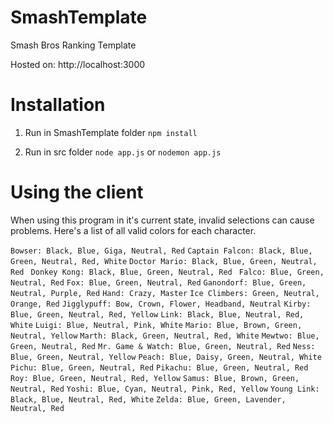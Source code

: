 # SmashTemplate
Smash Bros Ranking Template

Hosted on: http://localhost:3000
# Installation
1. Run in SmashTemplate folder
`npm install`

2. Run in src folder
`node app.js`
or
`nodemon app.js`

# Using the client
When using this program in it's current state, invalid selections can cause problems. Here's a list of all valid colors for each character.

`Bowser: Black, Blue, Giga, Neutral, Red`
`Captain Falcon: Black, Blue, Green, Neutral, Red, White`
`Doctor Mario: Black, Blue, Green, Neutral, Red `
`Donkey Kong: Black, Blue, Green, Neutral, Red `
`Falco: Blue, Green, Neutral, Red`
`Fox: Blue, Green, Neutral, Red`
`Ganondorf: Blue, Green, Neutral, Purple, Red`
`Hand: Crazy, Master`
`Ice Climbers: Green, Neutral, Orange, Red`
`Jigglypuff: Bow, Crown, Flower, Headband, Neutral`
`Kirby: Blue, Green, Neutral, Red, Yellow`
`Link: Black, Blue, Neutral, Red, White`
`Luigi: Blue, Neutral, Pink, White`
`Mario: Blue, Brown, Green, Neutral, Yellow`
`Marth: Black, Green, Neutral, Red, White`
`Mewtwo: Blue, Green, Neutral, Red`
`Mr. Game & Watch: Blue, Green, Neutral, Red`
`Ness: Blue, Green, Neutral, Yellow`
`Peach: Blue, Daisy, Green, Neutral, White`
`Pichu: Blue, Green, Neutral, Red`
`Pikachu: Blue, Green, Neutral, Red`
`Roy: Blue, Green, Neutral, Red, Yellow`
`Samus: Blue, Brown, Green, Neutral, Red`
`Yoshi: Blue, Cyan, Neutral, Pink, Red, Yellow`
`Young Link: Black, Blue, Neutral, Red, White`
`Zelda: Blue, Green, Lavender, Neutral, Red`
